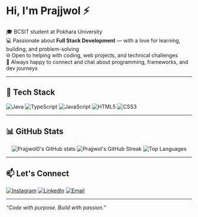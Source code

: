 # Hi, I'm Prajjwol ⚡

🎓 BCSIT student at Pokhara University  
💻 Passionate about **Full Stack Development** — with a love for learning, building, and problem-solving  
🌐 Open to helping with coding, web projects, and technical challenges  
🤝 Always happy to connect and chat about programming, frameworks, and dev journeys  

---

## 🚀 Tech Stack

![Java](https://img.shields.io/badge/Java-ED8B00?style=for-the-badge&logo=java&logoColor=white)
![TypeScript](https://img.shields.io/badge/TypeScript-007ACC?style=for-the-badge&logo=typescript&logoColor=white)
![JavaScript](https://img.shields.io/badge/JavaScript-F7DF1E?style=for-the-badge&logo=javascript&logoColor=black)
![HTML5](https://img.shields.io/badge/HTML5-E34F26?style=for-the-badge&logo=html5&logoColor=white)
![CSS3](https://img.shields.io/badge/CSS3-1572B6?style=for-the-badge&logo=css3&logoColor=white)

---


## 📊 GitHub Stats

<div align="center">
  <img src="https://github-readme-stats.vercel.app/api?username=Prajjwol0&show_icons=true&theme=radical" alt="Prajjwol0's GitHub stats" />
  <img src="https://github-readme-streak-stats.demolab.com/?user=Prajjwol0&theme=radical&hide_border=false" alt="Prajjwol's GitHub Streak" />
  <img src="https://github-readme-stats.vercel.app/api/top-langs/?username=Prajjwol0&layout=compact&theme=radical" alt="Top Languages" />
</div>

---

## 📫 Let's Connect

[![Instagram](https://img.shields.io/badge/@przl30-E4405F?style=for-the-badge&logo=instagram&logoColor=white)](https://instagram.com/przl30)
[![LinkedIn](https://img.shields.io/badge/prajjwol--pyakurel-0077B5?style=for-the-badge&logo=linkedin&logoColor=white)](https://linkedin.com/in/prajjwol-pyakurel-516218304)
[![Email](https://img.shields.io/badge/Email-D14836?style=for-the-badge&logo=gmail&logoColor=white)](mailto:prajjwolpyakurel11@gmail.com)

---

_“Code with purpose. Build with passion.”_
